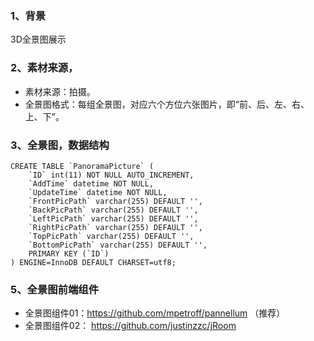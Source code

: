 ### 1、背景
3D全景图展示

### 2、素材来源，
- 素材来源：拍摄。
- 全景图格式：每组全景图，对应六个方位六张图片，即“前、后、左、右、上、下”。

### 3、全景图，数据结构

```
CREATE TABLE `PanoramaPicture` (
    `ID` int(11) NOT NULL AUTO_INCREMENT,
    `AddTime` datetime NOT NULL,
    `UpdateTime` datetime NOT NULL,
    `FrontPicPath` varchar(255) DEFAULT '',
    `BackPicPath` varchar(255) DEFAULT '',
    `LeftPicPath` varchar(255) DEFAULT '',
    `RightPicPath` varchar(255) DEFAULT '',
    `TopPicPath` varchar(255) DEFAULT '',
    `BottomPicPath` varchar(255) DEFAULT '',
    PRIMARY KEY (`ID`)
) ENGINE=InnoDB DEFAULT CHARSET=utf8;
```

### 5、全景图前端组件
- 全景图组件01：https://github.com/mpetroff/pannellum （推荐）
- 全景图组件02：  https://github.com/justinzzc/jRoom
